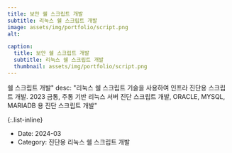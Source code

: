 ```yaml
---
title: 보안 쉘 스크립트 개발 
subtitle: 리눅스 쉘 스크립트 개발
image: assets/img/portfolio/script.png
alt: 

caption:
  title: 보안 쉘 스크립트 개발
  subtitle: 리눅스 쉘 스크립트 개발
  thumbnail: assets/img/portfolio/script.png
---
```


쉘 스크립트 개발"
desc: "리눅스 쉘 스크립트 기술을 사용하여 인프라 진단용 스크립트 개발.
2023 금통, 주통 기반 리눅스 서버 진단 스크립트 개발, ORACLE, MYSQL, MARIADB 용 진단 스크립트 개발"

{:.list-inline}

- Date: 2024-03 
- Category: 진단용 리눅스 쉘 스크립트 개발



